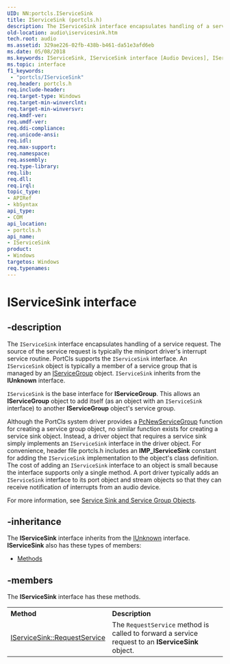 ```yaml
---
UID: NN:portcls.IServiceSink
title: IServiceSink (portcls.h)
description: The IServiceSink interface encapsulates handling of a service request.
old-location: audio\iservicesink.htm
tech.root: audio
ms.assetid: 329ae226-02fb-438b-b461-da51e3afd6eb
ms.date: 05/08/2018
ms.keywords: IServiceSink, IServiceSink interface [Audio Devices], IServiceSink interface [Audio Devices],described, audio.iservicesink, audmp-routines_68a03e77-6246-44e7-acad-6de0fbe10c41.xml, portcls/IServiceSink
ms.topic: interface
f1_keywords:
 - "portcls/IServiceSink"
req.header: portcls.h
req.include-header: 
req.target-type: Windows
req.target-min-winverclnt: 
req.target-min-winversvr: 
req.kmdf-ver: 
req.umdf-ver: 
req.ddi-compliance: 
req.unicode-ansi: 
req.idl: 
req.max-support: 
req.namespace: 
req.assembly: 
req.type-library: 
req.lib: 
req.dll: 
req.irql: 
topic_type:
- APIRef
- kbSyntax
api_type:
- COM
api_location:
- portcls.h
api_name:
- IServiceSink
product:
- Windows
targetos: Windows
req.typenames: 
---
```


# IServiceSink interface


## -description


The <code>IServiceSink</code> interface encapsulates handling of a service request. The source of the service request is typically the miniport driver's interrupt service routine. PortCls supports the <code>IServiceSink</code> interface. An <code>IServiceSink</code> object is typically a member of a service group that is managed by an <a href="https://docs.microsoft.com/windows-hardware/drivers/ddi/portcls/nn-portcls-iservicegroup">IServiceGroup</a> object. <code>IServiceSink</code> inherits from the <b>IUnknown</b> interface.

<code>IServiceSink</code> is the base interface for <b>IServiceGroup</b>. This allows an <b>IServiceGroup</b> object to add itself (as an object with an <code>IServiceSink</code> interface) to another <b>IServiceGroup</b> object's service group.

Although the PortCls system driver provides a <a href="https://docs.microsoft.com/windows-hardware/drivers/ddi/portcls/nf-portcls-pcnewservicegroup">PcNewServiceGroup</a> function for creating a service group object, no similar function exists for creating a service sink object. Instead, a driver object that requires a service sink simply implements an <code>IServiceSink</code> interface in the driver object. For convenience, header file portcls.h includes an <b>IMP_IServiceSink</b> constant for adding the <code>IServiceSink</code> implementation to the object's class definition. The cost of adding an <code>IServiceSink</code> interface to an object is small because the interface supports only a single method. A port driver typically adds an <code>IServiceSink</code> interface to its port object and stream objects so that they can receive notification of interrupts from an audio device.

For more information, see <a href="https://docs.microsoft.com/windows-hardware/drivers/audio/service-sink-and-service-group-objects">Service Sink and Service Group Objects</a>.


## -inheritance

The <b xmlns:loc="http://microsoft.com/wdcml/l10n">IServiceSink</b> interface inherits from the <a href="https://docs.microsoft.com/windows/desktop/api/unknwn/nn-unknwn-iunknown">IUnknown</a> interface. <b>IServiceSink</b> also has these types of members:
<ul>
<li><a href="https://docs.microsoft.com/">Methods</a></li>
</ul>

## -members

The <b>IServiceSink</b> interface has these methods.
<table class="members" id="memberListMethods">
<tr>
<th align="left" width="37%">Method</th>
<th align="left" width="63%">Description</th>
</tr>
<tr data="declared;">
<td align="left" width="37%">
<a href="https://docs.microsoft.com/windows-hardware/drivers/ddi/portcls/nf-portcls-iservicesink-requestservice">IServiceSink::RequestService</a>
</td>
<td align="left" width="63%">
The <code>RequestService</code> method is called to forward a service request to an <b>IServiceSink</b> object.

</td>
</tr>
</table> 

